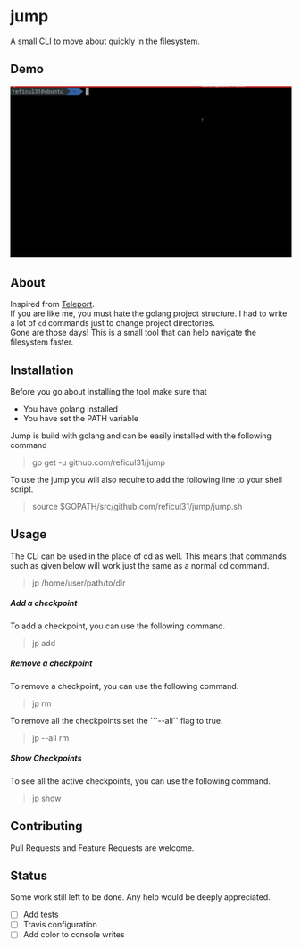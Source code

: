 # jump
A small CLI to move about quickly in the filesystem.

## Demo
![Demo](https://raw.githubusercontent.com/reficul31/jump/master/assets/demo.gif)

## About
Inspired from [Teleport](https://github.com/bollu/teleport).  
If you are like me, you must hate the golang project structure. I had to write a lot of ```cd``` commands just to change project directories.  
Gone are those days! This is a small tool that can help navigate the filesystem faster.

## Installation
Before you go about installing the tool make sure that
- You have golang installed
- You have set the PATH variable

Jump is build with golang and can be easily installed with the following command
> go get -u github.com/reficul31/jump

To use the jump you will also require to add the following line to your shell script.
> source $GOPATH/src/github.com/reficul31/jump/jump.sh

## Usage
The CLI can be used in the place of cd as well. This means that commands such as given below will work just the same as a normal cd command.
> jp /home/user/path/to/dir

##### Add a checkpoint
To add a checkpoint, you can use the following command.
> jp add <name>

##### Remove a checkpoint
To remove a checkpoint, you can use the following command.
> jp rm <name>

To remove all the checkpoints set the ```--all`` flag to true.
> jp --all rm

##### Show Checkpoints
To see all the active checkpoints, you can use the following command.
> jp show

## Contributing
Pull Requests and Feature Requests are welcome.

## Status
Some work still left to be done. Any help would be deeply appreciated.
- [ ] Add tests
- [ ] Travis configuration
- [ ] Add color to console writes
